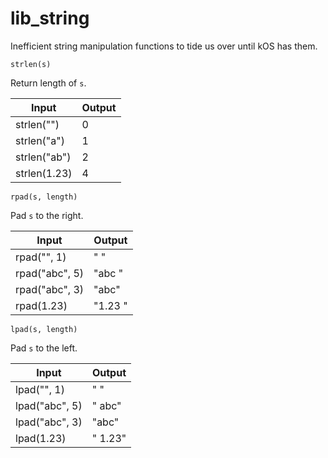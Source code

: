 lib_string
==========

Inefficient string manipulation functions to tide us over until kOS has them.

`strlen(s)`

Return length of `s`.

Input         | Output
------------- | -------------
strlen("")    | 0
strlen("a")   | 1
strlen("ab")  | 2
strlen(1.23)  | 4

`rpad(s, length)`

Pad `s` to the right.

Input            | Output
---------------- | -------------
rpad("", 1)      | " "
rpad("abc", 5)   | "abc  "
rpad("abc", 3)   | "abc"
rpad(1.23)       | "1.23 "

`lpad(s, length)`

Pad `s` to the left.

Input            | Output
---------------- | -------------
lpad("", 1)      | " "
lpad("abc", 5)   | "  abc"
lpad("abc", 3)   | "abc"
lpad(1.23)       | " 1.23"
